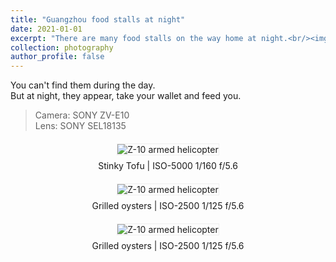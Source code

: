 ```yaml
---
title: "Guangzhou food stalls at night"
date: 2021-01-01
excerpt: "There are many food stalls on the way home at night.<br/><img src='/images/photography/20240317/DSC00018.jpg'>"
collection: photography
author_profile: false
---
```


You can't find them during the day.  
But at night, they appear, take your wallet and feed you.  

> Camera: SONY ZV-E10  
> Lens: SONY SEL18135  

<div style="text-align:center; margin:20px 0">
  <img src="/images/photography/20240317/DSC00014.jpg" 
       alt="Z-10 armed helicopter"
       style="max-width:100%; height:auto; border:1px solid #eee">
  <p style="font-style:normal; margin-top:8px">
    Stinky Tofu | ISO-5000 1/160 f/5.6
  </p>
</div>

<div style="text-align:center; margin:20px 0">
  <img src="/images/photography/20240317/DSC00018.jpg" 
       alt="Z-10 armed helicopter"
       style="max-width:100%; height:auto; border:1px solid #eee">
  <p style="font-style:normal; margin-top:8px">
    Grilled oysters | ISO-2500 1/125 f/5.6
  </p>
</div>

<div style="text-align:center; margin:20px 0">
  <img src="/images/photography/20240317/DSC00017.jpg" 
       alt="Z-10 armed helicopter"
       style="max-width:100%; height:auto; border:1px solid #eee">
  <p style="font-style:normal; margin-top:8px">
    Grilled oysters | ISO-2500 1/125 f/5.6
  </p>
</div>

